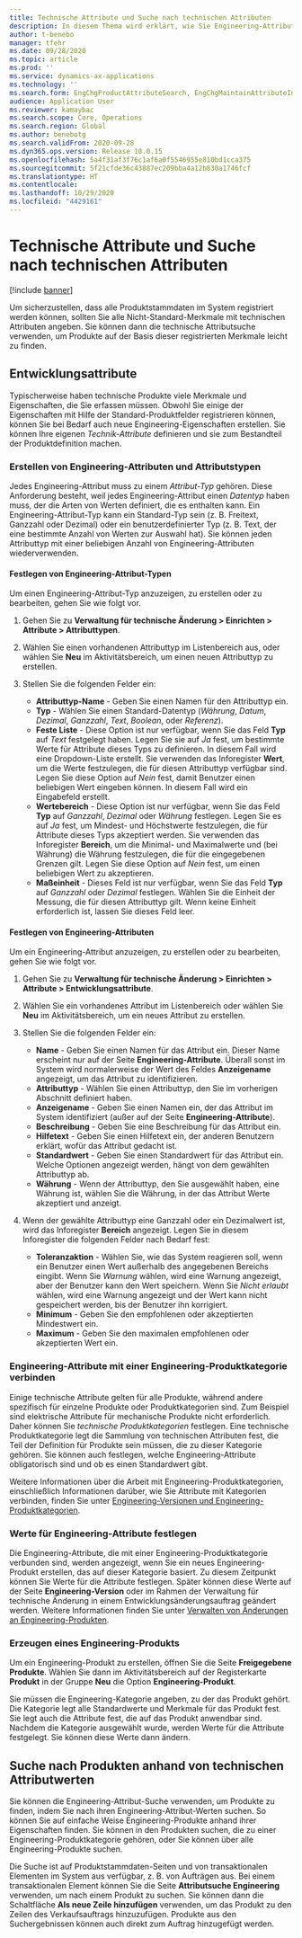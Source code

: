 ```yaml
---
title: Technische Attribute und Suche nach technischen Attributen
description: In diesem Thema wird erklärt, wie Sie Engineering-Attribute verwenden können, um alle Nicht-Standard-Merkmale zu spezifizieren, um sicherzustellen, dass alle Produktstammdaten im System registriert werden können. Es wird auch erklärt, wie Sie die technische Attributsuche verwenden können, um Produkte anhand dieser registrierten Merkmale leicht zu finden.
author: t-benebo
manager: tfehr
ms.date: 09/28/2020
ms.topic: article
ms.prod: ''
ms.service: dynamics-ax-applications
ms.technology: ''
ms.search.form: EngChgProductAttributeSearch, EngChgMaintainAttributeInheritance, EngChgAttribute
audience: Application User
ms.reviewer: kamaybac
ms.search.scope: Core, Operations
ms.search.region: Global
ms.author: benebotg
ms.search.validFrom: 2020-09-28
ms.dyn365.ops.version: Release 10.0.15
ms.openlocfilehash: 5a4f31af3f76c1af6a0f5546955e810bd1cca375
ms.sourcegitcommit: 5f21cfde36c43887ec209bba4a12b830a1746fcf
ms.translationtype: HT
ms.contentlocale: 
ms.lasthandoff: 10/29/2020
ms.locfileid: "4429161"
---
```

# <a name="engineering-attributes-and-engineering-attribute-search"></a>Technische Attribute und Suche nach technischen Attributen

[!include [banner](../includes/banner.md)]

Um sicherzustellen, dass alle Produktstammdaten im System registriert werden können, sollten Sie alle Nicht-Standard-Merkmale mit technischen Attributen angeben. Sie können dann die technische Attributsuche verwenden, um Produkte auf der Basis dieser registrierten Merkmale leicht zu finden.

## <a name="engineering-attributes"></a>Entwicklungsattribute

Typischerweise haben technische Produkte viele Merkmale und Eigenschaften, die Sie erfassen müssen. Obwohl Sie einige der Eigenschaften mit Hilfe der Standard-Produktfelder registrieren können, können Sie bei Bedarf auch neue Engineering-Eigenschaften erstellen. Sie können Ihre eigenen *Technik-Attribute* definieren und sie zum Bestandteil der Produktdefinition machen.

### <a name="create-engineering-attributes-and-attribute-types"></a>Erstellen von Engineering-Attributen und Attributstypen

Jedes Engineering-Attribut muss zu einem *Attribut-Typ* gehören. Diese Anforderung besteht, weil jedes Engineering-Attribut einen *Datentyp* haben muss, der die Arten von Werten definiert, die es enthalten kann. Ein Engineering-Attribut-Typ kann ein Standard-Typ sein (z. B. Freitext, Ganzzahl oder Dezimal) oder ein benutzerdefinierter Typ (z. B. Text, der eine bestimmte Anzahl von Werten zur Auswahl hat). Sie können jeden Attributtyp mit einer beliebigen Anzahl von Engineering-Attributen wiederverwenden.

#### <a name="set-up-engineering-attribute-types"></a>Festlegen von Engineering-Attribut-Typen

Um einen Engineering-Attribut-Typ anzuzeigen, zu erstellen oder zu bearbeiten, gehen Sie wie folgt vor.

1. Gehen Sie zu **Verwaltung für technische Änderung \> Einrichten \> Attribute \> Attributtypen**.
1. Wählen Sie einen vorhandenen Attributtyp im Listenbereich aus, oder wählen Sie **Neu** im Aktivitätsbereich, um einen neuen Attributtyp zu erstellen.
1. Stellen Sie die folgenden Felder ein:

    - **Attributtyp-Name** - Geben Sie einen Namen für den Attributtyp ein.
    - **Typ** - Wählen Sie einen Standard-Datentyp (*Währung*, *Datum*, *Dezimal*, *Ganzzahl*, *Text*, *Boolean*, oder *Referenz*).
    - **Feste Liste** - Diese Option ist nur verfügbar, wenn Sie das Feld **Typ** auf *Text* festgelegt haben. Legen Sie sie auf *Ja* fest, um bestimmte Werte für Attribute dieses Typs zu definieren. In diesem Fall wird eine Dropdown-Liste erstellt. Sie verwenden das Inforegister **Wert**, um die Werte festzulegen, die für diesen Attributtyp verfügbar sind. Legen Sie diese Option auf *Nein* fest, damit Benutzer einen beliebigen Wert eingeben können. In diesem Fall wird ein Eingabefeld erstellt.
    - **Wertebereich** - Diese Option ist nur verfügbar, wenn Sie das Feld **Typ** auf *Ganzzahl*, *Dezimal* oder *Währung* festlegen. Legen Sie es auf *Ja* fest, um Mindest- und Höchstwerte festzulegen, die für Attribute dieses Typs akzeptiert werden. Sie verwenden das Inforegister **Bereich**, um die Minimal- und Maximalwerte und (bei Währung) die Währung festzulegen, die für die eingegebenen Grenzen gilt. Legen Sie diese Option auf *Nein* fest, um einen beliebigen Wert zu akzeptieren. 
    - **Maßeinheit** - Dieses Feld ist nur verfügbar, wenn Sie das Feld **Typ** auf *Ganzzahl* oder *Dezimal* festlegen. Wählen Sie die Einheit der Messung, die für diesen Attributtyp gilt. Wenn keine Einheit erforderlich ist, lassen Sie dieses Feld leer.

#### <a name="set-up-engineering-attributes"></a>Festlegen von Engineering-Attributen

Um ein Engineering-Attribut anzuzeigen, zu erstellen oder zu bearbeiten, gehen Sie wie folgt vor.

1. Gehen Sie zu **Verwaltung für technische Änderung \> Einrichten \> Attribute \> Entwicklungsattribute**.
1. Wählen Sie ein vorhandenes Attribut im Listenbereich oder wählen Sie **Neu** im Aktivitätsbereich, um ein neues Attribut zu erstellen.
1. Stellen Sie die folgenden Felder ein:

    - **Name** - Geben Sie einen Namen für das Attribut ein. Dieser Name erscheint nur auf der Seite **Engineering-Attribute**. Überall sonst im System wird normalerweise der Wert des Feldes **Anzeigename** angezeigt, um das Attribut zu identifizieren.
    - **Attributtyp** - Wählen Sie einen Attributtyp, den Sie im vorherigen Abschnitt definiert haben.
    - **Anzeigename** - Geben Sie einen Namen ein, der das Attribut im System identifiziert (außer auf der Seite **Engineering-Attribute**). 
    - **Beschreibung** - Geben Sie eine Beschreibung für das Attribut ein.
    - **Hilfetext** - Geben Sie einen Hilfetext ein, der anderen Benutzern erklärt, wofür das Attribut gedacht ist.
    - **Standardwert** - Geben Sie einen Standardwert für das Attribut ein. Welche Optionen angezeigt werden, hängt von dem gewählten Attributtyp ab.
    - **Währung** - Wenn der Attributtyp, den Sie ausgewählt haben, eine Währung ist, wählen Sie die Währung, in der das Attribut Werte akzeptiert und anzeigt.

1. Wenn der gewählte Attributtyp eine Ganzzahl oder ein Dezimalwert ist, wird das Inforegister **Bereich** angezeigt. Legen Sie in diesem Inforegister die folgenden Felder nach Bedarf fest:

    - **Toleranzaktion** - Wählen Sie, wie das System reagieren soll, wenn ein Benutzer einen Wert außerhalb des angegebenen Bereichs eingibt. Wenn Sie *Warnung* wählen, wird eine Warnung angezeigt, aber der Benutzer kann den Wert speichern. Wenn Sie *Nicht erlaubt* wählen, wird eine Warnung angezeigt und der Wert kann nicht gespeichert werden, bis der Benutzer ihn korrigiert.
    - **Minimum** - Geben Sie den empfohlenen oder akzeptierten Mindestwert ein.
    - **Maximum** - Geben Sie den maximalen empfohlenen oder akzeptierten Wert ein.

### <a name="connect-engineering-attributes-to-an-engineering-product-category"></a>Engineering-Attribute mit einer Engineering-Produktkategorie verbinden

Einige technische Attribute gelten für alle Produkte, während andere spezifisch für einzelne Produkte oder Produktkategorien sind. Zum Beispiel sind elektrische Attribute für mechanische Produkte nicht erforderlich. Daher können Sie *technische Produktkategorien* festlegen. Eine technische Produktkategorie legt die Sammlung von technischen Attributen fest, die Teil der Definition für Produkte sein müssen, die zu dieser Kategorie gehören. Sie können auch festlegen, welche Engineering-Attribute obligatorisch sind und ob es einen Standardwert gibt.

Weitere Informationen über die Arbeit mit Engineering-Produktkategorien, einschließlich Informationen darüber, wie Sie Attribute mit Kategorien verbinden, finden Sie unter [Engineering-Versionen und Engineering-Produktkategorien](engineering-versions-product-category.md).

### <a name="set-values-for-engineering-attributes"></a>Werte für Engineering-Attribute festlegen

Die Engineering-Attribute, die mit einer Engineering-Produktkategorie verbunden sind, werden angezeigt, wenn Sie ein neues Engineering-Produkt erstellen, das auf dieser Kategorie basiert. Zu diesem Zeitpunkt können Sie Werte für die Attribute festlegen. Später können diese Werte auf der Seite **Engineering-Version** oder im Rahmen der Verwaltung für technische Änderung in einem Entwicklungsänderungsauftrag geändert werden. Weitere Informationen finden Sie unter [Verwalten von Änderungen an Engineering-Produkten](engineering-change-management.md).

### <a name="create-an-engineering-product"></a>Erzeugen eines Engineering-Produkts

Um ein Engineering-Produkt zu erstellen, öffnen Sie die Seite **Freigegebene Produkte**. Wählen Sie dann im Aktivitätsbereich auf der Registerkarte **Produkt** in der Gruppe **Neu** die Option **Engineering-Produkt**.

Sie müssen die Engineering-Kategorie angeben, zu der das Produkt gehört. Die Kategorie legt alle Standardwerte und Merkmale für das Produkt fest. Sie legt auch die Attribute fest, die auf das Produkt anwendbar sind. Nachdem die Kategorie ausgewählt wurde, werden Werte für die Attribute festgelegt. Sie können diese Werte dann ändern.

## <a name="search-for-products-by-using-engineering-attribute-values"></a>Suche nach Produkten anhand von technischen Attributwerten

Sie können die Engineering-Attribut-Suche verwenden, um Produkte zu finden, indem Sie nach ihren Engineering-Attribut-Werten suchen. So können Sie auf einfache Weise Engineering-Produkte anhand ihrer Eigenschaften finden. Sie können in den Produkten suchen, die zu einer Engineering-Produktkategorie gehören, oder Sie können über alle Engineering-Produkte suchen.

Die Suche ist auf Produktstammdaten-Seiten und von transaktionalen Elementen im System aus verfügbar, z. B. von Aufträgen aus. Bei einem transaktionalen Element können Sie die Seite **Attributsuche Engineering** verwenden, um nach einem Produkt zu suchen. Sie können dann die Schaltfläche **Als neue Zeile hinzufügen** verwenden, um das Produkt zu den Zeilen des Verkaufsauftrags hinzuzufügen. Produkte aus den Suchergebnissen können auch direkt zum Auftrag hinzugefügt werden.
